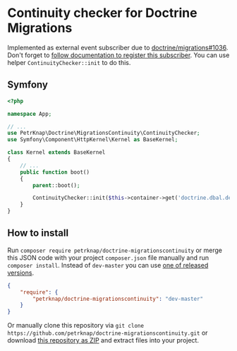 # Continuity checker for Doctrine Migrations

Implemented as external event subscriber due to [doctrine/migrations#1036](https://github.com/doctrine/migrations/issues/1036).
Don't forget to [follow documentation to register this subscriber](https://www.doctrine-project.org/projects/doctrine-migrations/en/latest/reference/events.html).
You can use helper `ContinuityChecker::init` to do this.

## Symfony

```php
<?php

namespace App;

// ...
use PetrKnap\Doctrine\MigrationsContinuity\ContinuityChecker;
use Symfony\Component\HttpKernel\Kernel as BaseKernel;

class Kernel extends BaseKernel
{
    // ...
    public function boot()
    {
        parent::boot();

        ContinuityChecker::init($this->container->get('doctrine.dbal.default_connection'));
    }
}
```


## How to install

Run `composer require petrknap/doctrine-migrationscontinuity` or merge this JSON code with your project `composer.json` file manually and run `composer install`. Instead of `dev-master` you can use [one of released versions].

```json
{
    "require": {
        "petrknap/doctrine-migrationscontinuity": "dev-master"
    }
}
```

Or manually clone this repository via `git clone https://github.com/petrknap/doctrine-migrationscontinuity.git` or download [this repository as ZIP] and extract files into your project.



[one of released versions]:https://github.com/petrknap/doctrine-migrationscontinuity/releases
[this repository as ZIP]:https://github.com/petrknap/doctrine-migrationscontinuity/archive/master.zip

